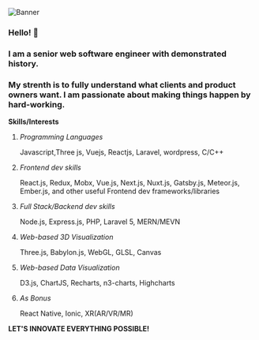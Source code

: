 ![Banner](https://github.com/supercoder42/Dev420/blob/main/img/banner.jpgg)

### Hello! 👋

### I am a senior web software engineer with demonstrated history.
### My strenth is to fully understand what clients and product owners want. I am passionate about making things happen by hard-working.

**Skills/Interests**

   1. *Programming Languages*
   
      Javascript,Three js,  Vuejs, Reactjs, Laravel, wordpress, C/C++ 
      
   2. *Frontend dev skills* 
   
      React.js, Redux, Mobx, Vue.js, Next.js, Nuxt.js, Gatsby.js, Meteor.js, Ember.js, and other useful Frontend dev frameworks/libraries
      
   3. *Full Stack/Backend dev skills*
   
      Node.js, Express.js, PHP, Laravel 5, MERN/MEVN 
      
   4. *Web-based 3D Visualization*
   
      Three.js, Babylon.js, WebGL, GLSL, Canvas
      
   5. *Web-based Data Visualization*
   
      D3.js, ChartJS, Recharts, n3-charts, Highcharts 
      
   6. *As Bonus*
   
      React Native, Ionic, XR(AR/VR/MR)
   
**LET'S INNOVATE EVERYTHING POSSIBLE!**

